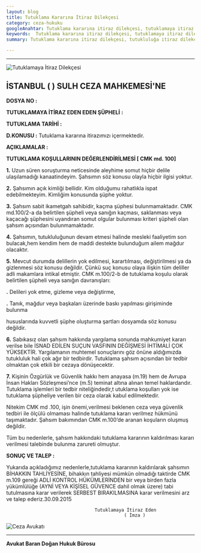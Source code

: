 ```yaml
---
layout: blog
title: Tutuklama Kararına İtiraz Dilekçesi
category: ceza-hukuku
googleAnahtar: Tutuklama kararına itiraz dilekçesi, tutuklamaya itiraz dilekçe örneği, Ceza avukatı, avukat, tutuklama şartları, Bakırköy avukat, Ataköy avukat, istanbul hukuk bürosu
keywords:  Tutuklama kararına itiraz dilekçesi, tutuklamaya itiraz dilekçe örneği, tutuklama kararı, tutuklama kararına itiraz, Ceza avukatı, avukat, ağır ceza avukatı, tutuklama koşulları, tutuklama şartları, tutuklama nedeni, tutuklama nedenleri,  Bakırköy avukat, Ataköy avukat, istanbul avukat, hukuk bürosu
summary: Tutuklama kararına itiraz dilekçesi, tutukluluğa itiraz dilekçesi yer almaktadır.

---
```

---

![Tutuklamaya İtiraz Dilekçesi](https://camo.githubusercontent.com/b1d68654da7def7bfaa55e7a3a5fc1e94b8e36b0/687474703a2f2f692e68697a6c69726573696d2e636f6d2f335061456a412e6a7067 "Tutukluluğa İtiraz Dilekçesi")

## İSTANBUL  (   )  SULH CEZA MAHKEMESİ'NE

**DOSYA NO			:**

**TUTUKLAMAYA
İTİRAZ EDEN
EDEN ŞÜPHELİ**		**:**

**TUTUKLAMA TARİHİ	:**

**D.KONUSU			:** Tutuklama kararına itirazımızı içermektedir.

**AÇIKLAMALAR		:**


**TUTUKLAMA KOŞULLARININ DEĞERLENDİRİLMESİ [ CMK md. 100]**

**1.**	Uzun süren soruşturma neticesinde aleyhime somut hiçbir delile ulaşılamadığı kanaatindeyim. Şahsımın söz konusu olayla hiçbir ilgisi yoktur.

**2.**	Şahsımın açık kimliği bellidir. Kim olduğumu rahatlıkla ispat edebilmekteyim. Kimliğim konusunda şüphe yoktur.

**3.**	Şahsım sabit ikametgah sahibidir, kaçma şüphesi bulunmamaktadır. CMK md.100/2-a da belirtilen şüpheli veya sanığın  kaçması, saklanması  veya kaçacağı şüphesini uyandıran somut olgular bulunması kriteri şüpheli olan şahsım açısından bulunmamaktadır.

**4.**	Şahsımın, tutukluluğunun devam etmesi halinde mesleki faaliyetim son bulacak,hem kendim hem de maddi destekte bulunduğum ailem mağdur olacaktır.

**5.**	Mevcut durumda delillerin yok edilmesi, karartılması, değiştirilmesi  ya da gizlenmesi söz konusu değildir. Çünkü suç konusu olaya ilişkin  tüm deliller  adli makamlara intikal etmiştir. CMK m.100/2-b de tutuklama  koşulu olarak belirtilen  şüpheli veya sanığın davranışları:                          

**.**   Delileri  yok etme, gizleme veya değiştirme,

**.**   Tanık, mağdur veya  başkaları üzerinde baskı yapılması girişiminde bulunma

 hususlarında kuvvetli şüphe oluşturma şartları dosyamda söz konusu değildir.

**6.**  Sabıkasız olan şahsım hakkında yargılama sonunda mahkumiyet kararı verilse  bile İSNAD EDİLEN SUÇUN VASFININ DEĞİŞMESİ İHTİMALİ ÇOK YÜKSEKTİR. Yargılamanın muhtemel sonuçlarını göz önüne aldığımızda tutukluluk 	hali çok ağır bir tedbirdir. Tutuklama şahsım açısından bir tedbir olmaktan çok 	etkili bir cezaya dönüşecektir.

**7.**  Kişinin Özgürlük ve Güvenlik hakkı  hem anayasa (m.19) hem de Avrupa İnsan Hakları Sözleşmesi’nce (m.5) teminat altına alınan temel haklardandır. Tutuklama  işlemleri  bir tedbir niteliğindedir,t utuklama koşulları  yok ise tutuklama şüpheliye verilen bir ceza olarak kabul edilmektedir.

Nitekim CMK md .100, işin önemi,verilmesi  beklenen ceza veya güvenlik tedbiri ile  ölçülü olmaması halinde tutuklama kararı verilmez hükmünü taşımaktadır. Şahsım bakımından CMK m.100’de aranan koşuların oluşmuş değildir.

Tüm bu nedenlerle, şahsım  hakkındaki tutuklama kararının kaldırılması kararı verilmesi talebinde bulunma  zarureti olmuştur.


**SONUÇ VE TALEP		:**

Yukarıda açıkladığımız nedenlerle,tutuklama kararının  kaldırılarak şahsımın BİHAKKIN  TAHLİYESİNE, bihakkın tahliyesi mümkün olmadığı  taktirde CMK m.109 gereği ADLİ KONTROL HÜKÜMLERİNDEN  bir veya birden fazla  yükümlülüğe (AYNİ VEYA  KİŞİSEL GÜVENCE dahil olmak üzere) tabi tutulmasına karar verilerek SERBEST BIRAKILMASINA  karar verilmesini  arz ve talep ederiz.30.09.2015

									 Tutuklamaya İtiraz Eden
								                ( İmza )


![Ceza Avukatı](https://camo.githubusercontent.com/8db10b0a18f59d292559a4b70f607e4ec9cd5d06/687474703a2f2f692e68697a6c69726573696d2e636f6d2f6a6a3279424c2e6a7067 "Ceza Avukatı")




______________________________________________________________________________________________________________________________________

**Avukat Baran Doğan Hukuk Bürosu**
